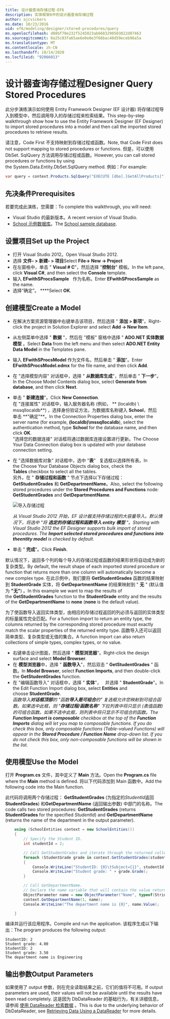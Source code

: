 ```yaml
---
title: 设计器查询存储过程-EF6
description: 实体框架6中的设计器查询存储过程
author: ajcvickers
ms.date: 10/23/2016
uid: ef6/modeling/designer/stored-procedures/query
ms.openlocfilehash: d88bf70e232f5245023ab6683290503822d07463
ms.sourcegitcommit: 0a25c03fa65ae6e0e0e3f66bac48d59eceb96a5a
ms.translationtype: MT
ms.contentlocale: zh-CN
ms.lasthandoff: 10/14/2020
ms.locfileid: "92066013"
---
```

# <a name="designer-query-stored-procedures"></a><span data-ttu-id="69a17-103">设计器查询存储过程</span><span class="sxs-lookup"><span data-stu-id="69a17-103">Designer Query Stored Procedures</span></span>
<span data-ttu-id="69a17-104">此分步演练演示如何使用 Entity Framework Designer (EF 设计器) 将存储过程导入到模型中，然后调用导入的存储过程来检索结果。</span><span class="sxs-lookup"><span data-stu-id="69a17-104">This step-by-step walkthrough show how to use the Entity Framework Designer (EF Designer) to import stored procedures into a model and then call the imported stored procedures to retrieve results.</span></span> 

<span data-ttu-id="69a17-105">请注意，Code First 不支持映射到存储过程或函数。</span><span class="sxs-lookup"><span data-stu-id="69a17-105">Note, that Code First does not support mapping to stored procedures or functions.</span></span> <span data-ttu-id="69a17-106">但是，可以使用 DbSet. SqlQuery 方法调用存储过程或函数。</span><span class="sxs-lookup"><span data-stu-id="69a17-106">However, you can call stored procedures or functions by using the System.Data.Entity.DbSet.SqlQuery method.</span></span> <span data-ttu-id="69a17-107">例如：</span><span class="sxs-lookup"><span data-stu-id="69a17-107">For example:</span></span>
``` csharp
var query = context.Products.SqlQuery("EXECUTE [dbo].[GetAllProducts]")`;
```

## <a name="prerequisites"></a><span data-ttu-id="69a17-108">先决条件</span><span class="sxs-lookup"><span data-stu-id="69a17-108">Prerequisites</span></span>

<span data-ttu-id="69a17-109">若要完成此演练，您需要：</span><span class="sxs-lookup"><span data-stu-id="69a17-109">To complete this walkthrough, you will need:</span></span>

- <span data-ttu-id="69a17-110">Visual Studio 的最新版本。</span><span class="sxs-lookup"><span data-stu-id="69a17-110">A recent version of Visual Studio.</span></span>
- <span data-ttu-id="69a17-111">[School 示例数据库](xref:ef6/resources/school-database)。</span><span class="sxs-lookup"><span data-stu-id="69a17-111">The [School sample database](xref:ef6/resources/school-database).</span></span>

## <a name="set-up-the-project"></a><span data-ttu-id="69a17-112">设置项目</span><span class="sxs-lookup"><span data-stu-id="69a17-112">Set up the Project</span></span>

-   <span data-ttu-id="69a17-113">打开 Visual Studio 2012。</span><span class="sxs-lookup"><span data-stu-id="69a17-113">Open Visual Studio 2012.</span></span>
-   <span data-ttu-id="69a17-114">选择 **文件- &gt; 新建- &gt; 项目**</span><span class="sxs-lookup"><span data-stu-id="69a17-114">Select **File-&gt; New -&gt; Project**</span></span>
-   <span data-ttu-id="69a17-115">在左窗格中，单击 " **Visual \# C**"，然后选择 "**控制台**" 模板。</span><span class="sxs-lookup"><span data-stu-id="69a17-115">In the left pane, click **Visual C\#**, and then select the **Console** template.</span></span>
-   <span data-ttu-id="69a17-116">输入 **EFwithSProcsSample**   作为名称。</span><span class="sxs-lookup"><span data-stu-id="69a17-116">Enter **EFwithSProcsSample** as the name.</span></span>
-   <span data-ttu-id="69a17-117">选择“确定”。 \*\*\*\*</span><span class="sxs-lookup"><span data-stu-id="69a17-117">Select **OK**.</span></span>

## <a name="create-a-model"></a><span data-ttu-id="69a17-118">创建模型</span><span class="sxs-lookup"><span data-stu-id="69a17-118">Create a Model</span></span>

-   <span data-ttu-id="69a17-119">在解决方案资源管理器中右键单击该项目，然后选择 " **添加 &gt; 新项**"。</span><span class="sxs-lookup"><span data-stu-id="69a17-119">Right-click the project in Solution Explorer and select **Add -&gt; New Item**.</span></span>
-   <span data-ttu-id="69a17-120">从左侧菜单中选择 " **数据** "，然后在 "模板" 窗格中选择 " **ADO.NET 实体数据模型** 。</span><span class="sxs-lookup"><span data-stu-id="69a17-120">Select **Data** from the left menu and then select **ADO.NET Entity Data Model** in the Templates pane.</span></span>
-   <span data-ttu-id="69a17-121">输入 **EFwithSProcsModel** 作为文件名，然后单击 " **添加**"。</span><span class="sxs-lookup"><span data-stu-id="69a17-121">Enter **EFwithSProcsModel.edmx** for the file name, and then click **Add**.</span></span>
-   <span data-ttu-id="69a17-122">在 "选择模型内容" 对话框中，选择 " **从数据库生成**"，然后单击 " **下一步**"。</span><span class="sxs-lookup"><span data-stu-id="69a17-122">In the Choose Model Contents dialog box, select **Generate from database**, and then click **Next**.</span></span>
-   <span data-ttu-id="69a17-123">单击 " **新建连接**"。</span><span class="sxs-lookup"><span data-stu-id="69a17-123">Click **New Connection**.</span></span>  
    <span data-ttu-id="69a17-124">在 "连接属性" 对话框中，输入服务器名称 (例如， \*\* (localdb) \\ mssqllocaldb**) ，选择身份验证方法，为数据库名称键入 **School**，然后   单击 **"确定"\*\*。</span><span class="sxs-lookup"><span data-stu-id="69a17-124">In the Connection Properties dialog box, enter the server name (for example, **(localdb)\\mssqllocaldb**), select the authentication method, type **School** for the database name, and then click **OK**.</span></span>  
    <span data-ttu-id="69a17-125">"选择您的数据连接" 对话框将通过数据库连接设置进行更新。</span><span class="sxs-lookup"><span data-stu-id="69a17-125">The Choose Your Data Connection dialog box is updated with your database connection setting.</span></span>
-   <span data-ttu-id="69a17-126">在 "选择数据库对象" 对话框中，选中 "**表**"   复选框以选择所有表。</span><span class="sxs-lookup"><span data-stu-id="69a17-126">In the Choose Your Database Objects dialog box, check the **Tables** checkbox to select all the tables.</span></span>  
    <span data-ttu-id="69a17-127">另外，在 " **存储过程和函数** " 节点下选择以下存储过程： **GetStudentGrades** 和 **GetDepartmentName**。</span><span class="sxs-lookup"><span data-stu-id="69a17-127">Also, select the following stored procedures under the **Stored Procedures and Functions** node: **GetStudentGrades** and **GetDepartmentName**.</span></span> 

    ![导入存储过程](~/ef6/media/import.jpg)

    <span data-ttu-id="69a17-129">*从 Visual Studio 2012 开始，EF 设计器支持存储过程的大容量导入。默认情况下，将选中 "将 **选定的存储过程和函数导入 entity 模型** "。*</span><span class="sxs-lookup"><span data-stu-id="69a17-129">*Starting with Visual Studio 2012 the EF Designer supports bulk import of stored procedures. The **Import selected stored procedures and functions into theentity model** is checked by default.*</span></span>
-   <span data-ttu-id="69a17-130">单击 " **完成**"。</span><span class="sxs-lookup"><span data-stu-id="69a17-130">Click **Finish**.</span></span>

<span data-ttu-id="69a17-131">默认情况下，返回多个列的每个导入的存储过程或函数的结果形状将自动成为新的复杂类型。</span><span class="sxs-lookup"><span data-stu-id="69a17-131">By default, the result shape of each imported stored procedure or function that returns more than one column will automatically become a new complex type.</span></span> <span data-ttu-id="69a17-132">在此示例中，我们要将 **GetStudentGrades** 函数的结果映射到 **StudentGrade** 实体，将 **GetDepartmentName** 的结果映射到 " **无** " (默认值为 **"无"**) 。</span><span class="sxs-lookup"><span data-stu-id="69a17-132">In this example we want to map the results of the **GetStudentGrades** function to the **StudentGrade** entity and the results of the **GetDepartmentName** to **none** (**none** is the default value).</span></span>

<span data-ttu-id="69a17-133">为了使函数导入返回实体类型，由相应的存储过程返回的列必须与返回的实体类型的标量属性完全匹配。</span><span class="sxs-lookup"><span data-stu-id="69a17-133">For a function import to return an entity type, the columns returned by the corresponding stored procedure must exactly match the scalar properties of the returned entity type.</span></span> <span data-ttu-id="69a17-134">函数导入还可以返回简单类型、复杂类型或无值的集合。</span><span class="sxs-lookup"><span data-stu-id="69a17-134">A function import can also return collections of simple types, complex types, or no value.</span></span>

-   <span data-ttu-id="69a17-135">右键单击设计图面，然后选择 " **模型浏览器**"。</span><span class="sxs-lookup"><span data-stu-id="69a17-135">Right-click the design surface and select **Model Browser**.</span></span>
-   <span data-ttu-id="69a17-136">在 **模型浏览器**中，选择 " **函数导入**"，然后双击 " **GetStudentGrades** " 函数。</span><span class="sxs-lookup"><span data-stu-id="69a17-136">In **Model Browser**, select **Function Imports**, and then double-click the **GetStudentGrades** function.</span></span>
-   <span data-ttu-id="69a17-137">在 "编辑函数导入" 对话框中，选择 " **实体**"，   并选择 " **StudentGrade**"。</span><span class="sxs-lookup"><span data-stu-id="69a17-137">In the Edit Function Import dialog box, select **Entities** and choose **StudentGrade**.</span></span>  
    <span data-ttu-id="69a17-138">*函数导入**对话框顶部**的 "函数**导入是可组合**的" 复选框允许您映射到可组合函数。如果选中此框，则 "**存储过程/函数名称**" 下拉列表中将只显示 (表值函数) 的可组合函数。如果不选中此框，则列表中将只显示不可组合的函数。*</span><span class="sxs-lookup"><span data-stu-id="69a17-138">*The **Function Import is composable** checkbox at the top of the **Function Imports** dialog will let you map to composable functions. If you do check this box, only composable functions (Table-valued Functions) will appear in the **Stored Procedure / Function Name** drop-down list. If you do not check this box, only non-composable functions will be shown in the list.*</span></span>

## <a name="use-the-model"></a><span data-ttu-id="69a17-139">使用模型</span><span class="sxs-lookup"><span data-stu-id="69a17-139">Use the Model</span></span>

<span data-ttu-id="69a17-140">打开 **Program.cs** 文件，其中定义了 **Main** 方法。</span><span class="sxs-lookup"><span data-stu-id="69a17-140">Open the **Program.cs** file where the **Main** method is defined.</span></span> <span data-ttu-id="69a17-141">将以下代码添加到 Main 函数中。</span><span class="sxs-lookup"><span data-stu-id="69a17-141">Add the following code into the Main function.</span></span>

<span data-ttu-id="69a17-142">此代码将调用两个存储过程： **GetStudentGrades** (为指定的*StudentId*返回**StudentGrades**) 和**GetDepartmentName** (返回输出参数) 中部门的名称。</span><span class="sxs-lookup"><span data-stu-id="69a17-142">The code calls two stored procedures: **GetStudentGrades** (returns **StudentGrades** for the specified *StudentId*) and **GetDepartmentName** (returns the name of the department in the output parameter).</span></span>  

``` csharp
    using (SchoolEntities context = new SchoolEntities())
    {
        // Specify the Student ID.
        int studentId = 2;

        // Call GetStudentGrades and iterate through the returned collection.
        foreach (StudentGrade grade in context.GetStudentGrades(studentId))
        {
            Console.WriteLine("StudentID: {0}\tSubject={1}", studentId, grade.Subject);
            Console.WriteLine("Student grade: " + grade.Grade);
        }

        // Call GetDepartmentName.
        // Declare the name variable that will contain the value returned by the output parameter.
        ObjectParameter name = new ObjectParameter("Name", typeof(String));
        context.GetDepartmentName(1, name);
        Console.WriteLine("The department name is {0}", name.Value);

    }
```

<span data-ttu-id="69a17-143">编译并运行该应用程序。</span><span class="sxs-lookup"><span data-stu-id="69a17-143">Compile and run the application.</span></span> <span data-ttu-id="69a17-144">该程序生成以下输出：</span><span class="sxs-lookup"><span data-stu-id="69a17-144">The program produces the following output:</span></span>

```console
StudentID: 2
Student grade: 4.00
StudentID: 2
Student grade: 3.50
The department name is Engineering
```

<a name="output-parameters"></a><span data-ttu-id="69a17-145">输出参数</span><span class="sxs-lookup"><span data-stu-id="69a17-145">Output Parameters</span></span>
-----------------

<span data-ttu-id="69a17-146">如果使用了 output 参数，则在完全读取结果之前，它们的值将不可用。</span><span class="sxs-lookup"><span data-stu-id="69a17-146">If output parameters are used, their values will not be available until the results have been read completely.</span></span> <span data-ttu-id="69a17-147">这是因为 DbDataReader 的基础行为，有关详细信息，请参阅 [使用 DataReader 检索数据](https://go.microsoft.com/fwlink/?LinkID=398589) 。</span><span class="sxs-lookup"><span data-stu-id="69a17-147">This is due to the underlying behavior of DbDataReader, see [Retrieving Data Using a DataReader](https://go.microsoft.com/fwlink/?LinkID=398589) for more details.</span></span>
